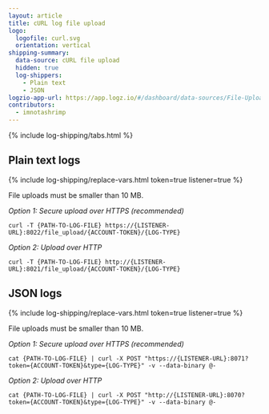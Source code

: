 ```yaml
---
layout: article
title: cURL log file upload
logo:
  logofile: curl.svg
  orientation: vertical
shipping-summary:
  data-source: cURL file upload
  hidden: true
  log-shippers:
    - Plain text
    - JSON
logzio-app-url: https://app.logz.io/#/dashboard/data-sources/File-UploadcURL
contributors:
  - imnotashrimp
---
```


<div class="branching-container">

{% include log-shipping/tabs.html %}

<div id="plain-text-config">

## Plain text logs

{% include log-shipping/replace-vars.html token=true listener=true %}

<div class="info-box important">
  File uploads must be smaller than 10 MB.
</div>

_Option 1: Secure upload over HTTPS (recommended)_

```shell
curl -T {PATH-TO-LOG-FILE} https://{LISTENER-URL}:8022/file_upload/{ACCOUNT-TOKEN}/{LOG-TYPE}
```

_Option 2: Upload over HTTP_

```shell
curl -T {PATH-TO-LOG-FILE} http://{LISTENER-URL}:8021/file_upload/{ACCOUNT-TOKEN}/{LOG-TYPE}
```

</div>


<div id="json-config">

## JSON logs

{% include log-shipping/replace-vars.html token=true listener=true %}

<div class="info-box important">
  File uploads must be smaller than 10 MB.
</div>

_Option 1: Secure upload over HTTPS (recommended)_

```shell
cat {PATH-TO-LOG-FILE} | curl -X POST "https://{LISTENER-URL}:8071?token={ACCOUNT-TOKEN}&type={LOG-TYPE}" -v --data-binary @-
```

_Option 2: Upload over HTTP_

```shell
cat {PATH-TO-LOG-FILE} | curl -X POST "http://{LISTENER-URL}:8070?token={ACCOUNT-TOKEN}&type={LOG-TYPE}" -v --data-binary @-
```

</div>


</div>